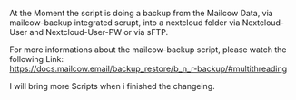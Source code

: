 At the Moment the script is doing a backup from the Mailcow Data, via mailcow-backup integrated scrupt, into a nextcloud folder via Nextcloud-User and Nextcloud-User-PW or via sFTP.

For more informations about the mailcow-backup script, please watch the following Link:
<br>https://docs.mailcow.email/backup_restore/b_n_r-backup/#multithreading

I will bring more Scripts when i finished the changeing.
